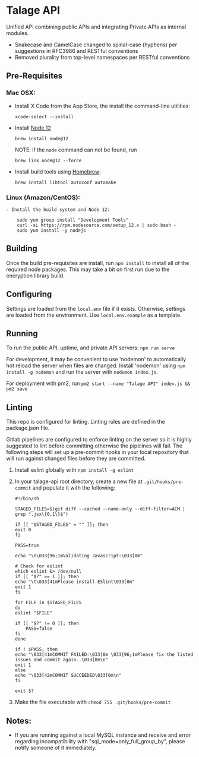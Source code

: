 # Talage API

Unified API combining public APIs and integrating Private APIs as internal modules.

* Snakecase and CamelCase changed to spinal-case (hyphens) per suggestions in RFC3986 and RESTful conventions
* Removed plurality from top-level namespaces per RESTful conventions

## Pre-Requisites

### Mac OSX:
- Install X Code from the App Store, the install the command-line utilities:
	```
	xcode-select --install
	```
- Install [Node 12](https://nodejs.org/en/)
	```
	brew install node@12
	```
	NOTE: if the ```node``` command can not be found, run 
	```
	brew link node@12 --force
	```
- Install build tools using [Homebrew](https://brew.sh/):
	```
	brew install libtool autoconf automake
	```

### Linux (Amazon/CentOS):
	- Install the build system and Node 12:
```
	sudo yum group install "Development Tools"
	curl -sL https://rpm.nodesource.com/setup_12.x | sudo bash -
	sudo yum install -y nodejs
```

## Building

Once the build pre-requisites are install, run ```npm install``` to install all of the required node packages. This may take a bit on first run due to the encryption library build. 

## Configuring

Settings are loaded from the ```local.env``` file if it exists. Otherwise, settings are loaded from the environment. Use ```local.env.example``` as a template.

## Running

To run the public API, uptime, and private API servers: ```npm run serve```

For development, it may be convenient to use 'nodemon' to automatically hot reload the server when files are changed. Install 'nodemon' using ```npm install -g nodemon``` and run the server with ```nodemon index.js```.

For deployment with pm2, run ```pm2 start --name "Talage API" index.js && pm2 save```

## Linting

This repo is configured for linting. Linting rules are defined in the package.json file.

Gitlab pipelines are configured to enforce linting on the server so it is highly suggested to lint before committing otherwise the pipelines will fail. The following steps will set up a pre-commit hooks in your local repository that will run against changed files before they are committed.

1) Install eslint globally with ```npm install -g eslint```

2) In your talage-api root directory, create a new file at ```.git/hooks/pre-commit``` and populate it with the following:
	```
	#!/bin/sh

	STAGED_FILES=$(git diff --cached --name-only --diff-filter=ACM | grep ".jsx\{0,1\}$")

	if [[ "$STAGED_FILES" = "" ]]; then
	exit 0
	fi

	PASS=true

	echo "\n\033[96;1mValidating Javascript:\033[0m"

	# Check for eslint
	which eslint &> /dev/null
	if [[ "$?" == 1 ]]; then
	echo "\t\033[41mPlease install ESlint\033[0m"
	exit 1
	fi

	for FILE in $STAGED_FILES
	do
	eslint "$FILE"

	if [[ "$?" != 0 ]]; then
		PASS=false
	fi
	done

	if ! $PASS; then
	echo "\033[41mCOMMIT FAILED:\033[0m \033[96;1mPlease fix the listed issues and commit again..\033[0m\n"
	exit 1
	else
	echo "\033[42mCOMMIT SUCCEEDED\033[0m\n"
	fi

	exit $?
	```

3) Make the file executable with ```chmod 755 .git/hooks/pre-commit```

## Notes:

- If you are running against a local MySQL instance and receive and error regarding incompatibility with "sql_mode=only_full_group_by", please notify someone of it immediately.